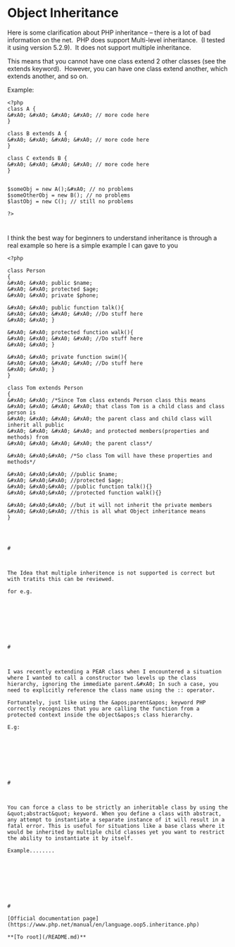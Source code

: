 # Object Inheritance





Here is some clarification about PHP inheritance &#x2013; there is a lot of bad information on the net.&#xA0; PHP does support Multi-level inheritance.&#xA0; (I tested it using version 5.2.9).&#xA0; It does not support multiple inheritance.
 
This means that you cannot have one class extend 2 other classes (see the extends keyword).&#xA0; However, you can have one class extend another, which extends another, and so on. 
 
Example:
 


```
<?php
class A {
&#xA0; &#xA0; &#xA0; &#xA0; // more code here
}
 
class B extends A {
&#xA0; &#xA0; &#xA0; &#xA0; // more code here
}
 
class C extends B {
&#xA0; &#xA0; &#xA0; &#xA0; // more code here
}
 
 
$someObj = new A();&#xA0; // no problems
$someOtherObj = new B(); // no problems
$lastObj = new C(); // still no problems
 
?>
```



  

#



I think the best way for beginners to understand inheritance is through a real example so here is a simple example I can gave to you 



```
<?php

class Person
{
&#xA0; &#xA0; public $name;
&#xA0; &#xA0; protected $age;
&#xA0; &#xA0; private $phone;

&#xA0; &#xA0; public function talk(){
&#xA0; &#xA0; &#xA0; &#xA0; //Do stuff here
&#xA0; &#xA0; }

&#xA0; &#xA0; protected function walk(){
&#xA0; &#xA0; &#xA0; &#xA0; //Do stuff here
&#xA0; &#xA0; }

&#xA0; &#xA0; private function swim(){
&#xA0; &#xA0; &#xA0; &#xA0; //Do stuff here
&#xA0; &#xA0; }
}

class Tom extends Person
{
&#xA0; &#xA0; /*Since Tom class extends Person class this means 
&#xA0; &#xA0; &#xA0; &#xA0; that class Tom is a child class and class person is 
&#xA0; &#xA0; &#xA0; &#xA0; the parent class and child class will inherit all public 
&#xA0; &#xA0; &#xA0; &#xA0; and protected members(properties and methods) from
&#xA0; &#xA0; &#xA0; &#xA0; the parent class*/

&#xA0; &#xA0;&#xA0; /*So class Tom will have these properties and methods*/

&#xA0; &#xA0;&#xA0; //public $name;
&#xA0; &#xA0;&#xA0; //protected $age;
&#xA0; &#xA0;&#xA0; //public function talk(){}
&#xA0; &#xA0;&#xA0; //protected function walk(){}

&#xA0; &#xA0;&#xA0; //but it will not inherit the private members 
&#xA0; &#xA0;&#xA0; //this is all what Object inheritance means
}


  

#



The Idea that multiple inheritence is not supported is correct but with tratits this can be reviewed.

for e.g.
 


```
<?php
trait&#xA0; custom
{
&#xA0; &#xA0;&#xA0; public function hello()
&#xA0; &#xA0;&#xA0; {
&#xA0; &#xA0; &#xA0; &#xA0; &#xA0; echo &quot;hello&quot;;
&#xA0; &#xA0;&#xA0; }
}

trait custom2
{
&#xA0; &#xA0; &#xA0;&#xA0; public function hello()
&#xA0; &#xA0; &#xA0;&#xA0; {
&#xA0; &#xA0; &#xA0; &#xA0; &#xA0; &#xA0; echo &quot;hello2&quot;;
&#xA0; &#xA0; &#xA0;&#xA0; }
}

class inheritsCustom
{
&#xA0; &#xA0; &#xA0; &#xA0; use custom, custom2
&#xA0; &#xA0; &#xA0; &#xA0; {
&#xA0; &#xA0; &#xA0; &#xA0; &#xA0; &#xA0; &#xA0; custom2::hello insteadof custom;
&#xA0; &#xA0; &#xA0; &#xA0; }
}

$obj = new inheritsCustom();
$obj-&gt;hello();
?>
```



  

#



I was recently extending a PEAR class when I encountered a situation where I wanted to call a constructor two levels up the class hierarchy, ignoring the immediate parent.&#xA0; In such a case, you need to explicitly reference the class name using the :: operator.

Fortunately, just like using the &apos;parent&apos; keyword PHP correctly recognizes that you are calling the function from a protected context inside the object&apos;s class hierarchy.

E.g:



```
<?php
class foo
{
&#xA0; public function something()
&#xA0; {
&#xA0; &#xA0; echo __CLASS__; // foo
&#xA0; &#xA0; var_dump($this);
&#xA0; }
}

class foo_bar extends foo
{
&#xA0; public function something()
&#xA0; {
&#xA0; &#xA0; echo __CLASS__; // foo_bar
&#xA0; &#xA0; var_dump($this);
&#xA0; }
}

class foo_bar_baz extends foo_bar
{
&#xA0; public function something()
&#xA0; {
&#xA0; &#xA0; echo __CLASS__; // foo_bar_baz
&#xA0; &#xA0; var_dump($this);
&#xA0; }

&#xA0; public function call()
&#xA0; {
&#xA0; &#xA0; echo self::something(); // self
&#xA0; &#xA0; echo parent::something(); // parent
&#xA0; &#xA0; echo foo::something(); // grandparent
&#xA0; }
}

error_reporting(-1);

$obj = new foo_bar_baz();
$obj-&gt;call();

// Output similar to:
// foo_bar_baz
// object(foo_bar_baz)[1]
// foo_bar
// object(foo_bar_baz)[1]
// foo
// object(foo_bar_baz)[1]

?>
```



  

#



You can force a class to be strictly an inheritable class by using the &quot;abstract&quot; keyword. When you define a class with abstract, any attempt to instantiate a separate instance of it will result in a fatal error. This is useful for situations like a base class where it would be inherited by multiple child classes yet you want to restrict the ability to instantiate it by itself.

Example........



```
<?php

abstract class Cheese
{
&#xA0; &#xA0; &#xA0; //can ONLY be inherited by another class
}

class Cheddar extends Cheese
{
}

$dinner = new Cheese; //fatal error
$lunch = new Cheddar; //works!

?>
```



  

#

[Official documentation page](https://www.php.net/manual/en/language.oop5.inheritance.php)

**[To root](/README.md)**